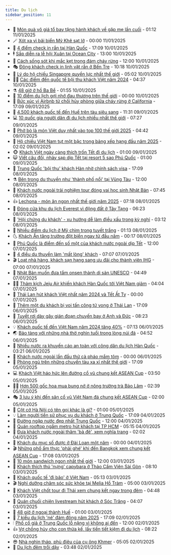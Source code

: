 ```yaml
---
title: Du lịch
sidebar_position: 11
---
```


<!-- vnexpress-du-lich:START -->
- 💂 [Món quà vô giá tổ bay tặng hành khách về gặp mẹ lần cuối](https://vnexpress.net/mon-qua-vo-gia-to-bay-tang-hanh-khach-ve-gap-me-lan-cuoi-4837939.html) - 01:12 11/01/2025
- 🪄 [Xót xa vì bãi biển Mỹ Khê sạt lở](https://vnexpress.net/xot-xa-vi-bai-bien-my-khe-sat-lo-4837439.html) - 00:00 11/01/2025
- 🦅 [4 điểm check in rắn tại Hàn Quốc](https://vnexpress.net/4-diem-check-in-ran-tai-han-quoc-4837875.html) - 17:09 10/01/2025
- 🕴 [Sắp diễn ra lễ hội Xuân tại Ocean City](https://vnexpress.net/sap-dien-ra-le-hoi-xuan-tai-ocean-city-4837896.html) - 13:00 10/01/2025
- 👀 [Cách sống sót khi mắc kẹt trong đám cháy rừng](https://vnexpress.net/cach-song-sot-khi-mac-ket-trong-dam-chay-rung-4837694.html) - 12:00 10/01/2025
- 🎭 [Đông khách check in linh vật rắn ở Bến Tre](https://vnexpress.net/dong-khach-check-in-linh-vat-ran-o-ben-tre-4837786.html) - 10:18 10/01/2025
- 🦒 [Lý do hộ chiếu Singapore quyền lực nhất thế giới](https://vnexpress.net/ly-do-ho-chieu-singapore-quyen-luc-nhat-the-gioi-4837603.html) - 05:02 10/01/2025
- 👨‍🏫 [Các điểm đến quốc tế bội thu khách Việt năm 2024](https://vnexpress.net/cac-diem-den-quoc-te-boi-thu-khach-viet-nam-2024-4837265.html) - 04:37 10/01/2025
- ⚗️ [48 giờ ở hồ Ba Bể](https://vnexpress.net/48-gio-o-ho-ba-be-4837193.html) - 01:55 10/01/2025
- 🥸 [10 điểm du lịch gợi nhớ đau thương trên thế giới](https://vnexpress.net/10-diem-du-lich-goi-nho-dau-thuong-tren-the-gioi-4837380.html) - 00:00 10/01/2025
- 🤠 [Bức xúc vì Airbnb từ chối hủy phòng giữa cháy rừng ở California](https://vnexpress.net/buc-xuc-vi-airbnb-tu-choi-huy-phong-giua-chay-rung-o-california-4837416.html) - 17:09 09/01/2025
- 🚀 [4.500 khách quốc tế đến Huế trên tàu siêu sang](https://vnexpress.net/4-500-khach-quoc-te-den-hue-tren-tau-sieu-sang-4837479.html) - 11:31 09/01/2025
- 💻 [10 quốc gia người dân đi du lịch nhiều nhất thế giới](https://vnexpress.net/10-quoc-gia-nguoi-dan-di-du-lich-nhieu-nhat-the-gioi-4837183.html) - 07:27 09/01/2025
- 💼 [Phở bò là món Việt duy nhất vào top 100 thế giới 2025](https://vnexpress.net/pho-bo-la-mon-viet-duy-nhat-vao-top-100-the-gioi-2025-4837233.html) - 04:42 09/01/2025
- 🤡 [Hộ chiếu Việt Nam tụt một bậc trong bảng xếp hạng đầu năm 2025](https://vnexpress.net/ho-chieu-viet-nam-tut-mot-bac-trong-bang-xep-hang-dau-nam-2025-4837127.html) - 02:02 09/01/2025
- 🐵 [Khách Việt ngày càng thích trốn Tết đi du lịch](https://vnexpress.net/khach-viet-ngay-cang-thich-tron-tet-di-du-lich-4837091.html) - 01:00 09/01/2025
- 😺 [Viết câu đối, nhảy sạp dịp Tết tại resort 5 sao Phú Quốc](https://vnexpress.net/viet-cau-doi-nhay-sap-dip-tet-tai-resort-5-sao-phu-quoc-4834175.html) - 01:00 09/01/2025
- 🌈 [Trung Quốc &#39;bội thu&#39; khách Hàn nhờ chính sách visa](https://vnexpress.net/trung-quoc-boi-thu-khach-han-nho-chinh-sach-visa-4837112.html) - 17:09 08/01/2025
- ⚗️ [Bên trong du thuyền như &#39;thành phố nổi&#39; tại Vũng Tàu](https://vnexpress.net/ben-trong-du-thuyen-nhu-thanh-pho-noi-tai-vung-tau-4836918.html) - 12:00 08/01/2025
- 👀 [Khách nước ngoài trải nghiệm tour đóng vai học sinh Nhật Bản](https://vnexpress.net/khach-nuoc-ngoai-trai-nghiem-tour-dong-vai-hoc-sinh-nhat-ban-4836895.html) - 07:45 08/01/2025
- 👍 [Lechona - món ăn ngon nhất thế giới năm 2025](https://vnexpress.net/lechona-mon-an-ngon-nhat-the-gioi-nam-2025-4836637.html) - 07:18 08/01/2025
- 💄 [Đóng cửa khu du lịch Everest vì động đất ở Tây Tạng](https://vnexpress.net/dong-cua-khu-du-lich-everest-vi-dong-dat-o-tay-tang-4836912.html) - 06:23 08/01/2025
- 🥷 [&#39;Hội chứng du khách&#39; - xu hướng dễ làm điều xấu trong kỳ nghỉ](https://vnexpress.net/hoi-chung-du-khach-xu-huong-de-lam-dieu-xau-trong-ky-nghi-4836749.html) - 03:12 08/01/2025
- 📝 [Nhiều điểm du lịch ở Mỹ chìm trong tuyết trắng](https://vnexpress.net/nhieu-diem-du-lich-o-my-chim-trong-tuyet-trang-4836658.html) - 01:13 08/01/2025
- 🌜 [Khách Ấn tăng trưởng đột biến ngay từ đầu năm](https://vnexpress.net/khach-an-tang-truong-dot-bien-ngay-tu-dau-nam-4836516.html) - 00:17 08/01/2025
- 📝 [Phú Quốc là điểm đến số một của khách nước ngoài dịp Tết](https://vnexpress.net/phu-quoc-la-diem-den-so-mot-cua-khach-nuoc-ngoai-dip-tet-4836530.html) - 12:00 07/01/2025
- 🧰 [4 điều du thuyền làm &#39;mất lòng&#39; khách](https://vnexpress.net/4-dieu-du-thuyen-lam-mat-long-khach-4836033.html) - 07:07 07/01/2025
- 🎬 [Loạt nhà hàng, khách sạn hạng sang ưu đãi cho thành viên IHG](https://vnexpress.net/loat-nha-hang-khach-san-hang-sang-uu-dai-cho-thanh-vien-ihg-4836029.html) - 07:00 07/01/2025
- 🧐 [Nhật Bản muốn đưa tắm onsen thành di sản UNESCO](https://vnexpress.net/nhat-ban-muon-dua-tam-onsen-thanh-di-san-unesco-4836300.html) - 04:49 07/01/2025
- 👨‍🏫 [Thảm kịch Jeju Air khiến khách Hàn Quốc tới Việt Nam giảm](https://vnexpress.net/tham-kich-jeju-air-khien-khach-han-quoc-toi-viet-nam-giam-4836271.html) - 04:04 07/01/2025
- 🦣 [Thái Lan hút khách Việt nhất năm 2024 và Tết Ất Tỵ](https://vnexpress.net/thai-lan-hut-khach-viet-nhat-nam-2024-va-tet-at-ty-4834076.html) - 00:00 07/01/2025
- 🌋 [Thêm một du khách bị voi tấn công tử vong ở Thái Lan](https://vnexpress.net/them-mot-du-khach-bi-voi-tan-cong-tu-vong-o-thai-lan-4836276.html) - 17:09 06/01/2025
- 🦄 [Tuyết rơi dày gây gián đoạn chuyến bay ở Anh và Đức](https://vnexpress.net/tuyet-roi-day-gay-gian-doan-chuyen-bay-o-anh-va-duc-4836144.html) - 08:23 06/01/2025
- 💡 [Khách quốc tế đến Việt Nam năm 2024 tăng 40%](https://vnexpress.net/khach-quoc-te-den-viet-nam-nam-2024-tang-40-4836039.html) - 07:13 06/01/2025
- 🌏 [Bảo tàng với những nhà thờ nghìn tuổi trong lòng núi đá](https://vnexpress.net/bao-tang-voi-nhung-nha-tho-nghin-tuoi-trong-long-nui-da-4831099.html) - 04:52 06/01/2025
- 💂 [Nhiều nước ra khuyến cáo an toàn với công dân du lịch Hàn Quốc](https://vnexpress.net/nhieu-nuoc-ra-khuyen-cao-an-toan-voi-cong-dan-du-lich-han-quoc-4835942.html) - 03:21 06/01/2025
- 🤩 [Khách nước ngoài lần đầu thử cà pháo mắm tôm](https://vnexpress.net/khach-nuoc-ngoai-lan-dau-thu-ca-phao-mam-tom-4835524.html) - 00:00 06/01/2025
- 💪 [Phòng ngủ trên những chuyến tàu xa xỉ nhất thế giới](https://vnexpress.net/phong-ngu-tren-nhung-chuyen-tau-xa-xi-nhat-the-gioi-4834235.html) - 17:09 05/01/2025
- 💻 [Khách Việt háo hức lên đường cổ vũ chung kết ASEAN Cup](https://vnexpress.net/khach-viet-hao-huc-len-duong-co-vu-chung-ket-asean-cup-4835671.html) - 03:50 05/01/2025
- 🧑‍💻 [Hơn 500 gốc hoa mua bung nở ở nông trường trà Bảo Lâm](https://vnexpress.net/hon-500-goc-hoa-mua-bung-no-o-nong-truong-tra-bao-lam-4835569.html) - 02:39 05/01/2025
- 🎭 [3 lưu ý khi đến sân cổ vũ Việt Nam đá chung kết ASEAN Cup](https://vnexpress.net/3-luu-y-khi-den-san-co-vu-viet-nam-da-chung-ket-asean-cup-4835601.html) - 02:00 05/01/2025
- 🧐 [Cột cờ Hà Nội có tên gọi khác là gì?](https://vnexpress.net/cot-co-ha-noi-co-ten-goi-khac-la-gi-4835499.html) - 01:00 05/01/2025
- 💡 [Làm người tiền sử phục vụ du khách ở Trung Quốc](https://vnexpress.net/lam-nguoi-tien-su-phuc-vu-du-khach-o-trung-quoc-4835500.html) - 17:09 04/01/2025
- 🌊 [Đường ngập nước đẹp nhất Trung Quốc](https://vnexpress.net/duong-ngap-nuoc-dep-nhat-trung-quoc-4835548.html) - 12:00 04/01/2025
- 🎃 [Quán rooftop ngắm metro hút khách tại TP HCM](https://vnexpress.net/quan-rooftop-ngam-metro-hut-khach-tai-tp-hcm-4835127.html) - 05:15 04/01/2025
- 🧠 [Đưa khách nước ngoài thăm &#39;bà đẻ&#39;, xem nghĩa trang](https://vnexpress.net/dua-khach-nuoc-ngoai-tham-ba-de-xem-nghia-trang-4833815.html) - 02:02 04/01/2025
- 💄 [Khách du mục số được ở Đài Loan một năm](https://vnexpress.net/khach-du-muc-so-duoc-o-dai-loan-mot-nam-4835330.html) - 00:00 04/01/2025
- 🎬 [Những phố ẩm thực &#39;phải ghé&#39; khi đến Bangkok xem chung kết ASEAN Cup](https://vnexpress.net/nhung-pho-am-thuc-phai-ghe-khi-den-bangkok-xem-chung-ket-asean-cup-vnepre-4835006.html) - 17:08 03/01/2025
- 🐻 [10 món sandwich ngon nhất thế giới](https://vnexpress.net/10-mon-sandwich-ngon-nhat-the-gioi-4835135.html) - 12:00 03/01/2025
- 🌝 [Khách thích thú &#39;nựng&#39; capybara ở Thảo Cầm Viên Sài Gòn](https://vnexpress.net/khach-thich-thu-nung-capybara-o-thao-cam-vien-sai-gon-4835165.html) - 08:10 03/01/2025
- 🤩 [Khách quốc tế &#39;đi bão&#39; ở Việt Nam](https://vnexpress.net/khach-quoc-te-di-bao-o-viet-nam-4835105.html) - 05:13 03/01/2025
- 🎬 [Nghỉ dưỡng chăm sóc sức khỏe tại Melia Hồ Tràm](https://vnexpress.net/nghi-duong-cham-soc-suc-khoe-tai-melia-ho-tram-4834146.html) - 05:00 03/01/2025
- 🦩 [Khách Việt chốt tour đi Thái xem chung kết ngay trong đêm](https://vnexpress.net/khach-viet-chot-tour-di-thai-xem-chung-ket-ngay-trong-dem-4835108.html) - 04:48 03/01/2025
- 🦍 [Quán chuối chiên livestream hút khách ở Sóc Trăng](https://vnexpress.net/quan-chuoi-chien-livestream-hut-khach-o-soc-trang-4834726.html) - 04:07 03/01/2025
- 👀 [48 giờ ở ngoại thành Huế](https://vnexpress.net/48-gio-o-ngoai-thanh-hue-4834561.html) - 01:00 03/01/2025
- 🧰 [7 kiểu du lịch &#39;né&#39; đám đông năm 2025](https://vnexpress.net/7-kieu-du-lich-ne-dam-dong-nam-2025-4834782.html) - 17:09 02/01/2025
- 🕯 [Phố cổ giả ở Trung Quốc lỗ nặng vì không ai đến](https://vnexpress.net/pho-co-gia-o-trung-quoc-lo-nang-vi-khong-ai-den-4834831.html) - 12:00 02/01/2025
- 👍 [Vợ chồng hủy cho con thừa kế, lấy tiền tiết kiệm đi du lịch](https://vnexpress.net/vo-chong-huy-cho-con-thua-ke-lay-tien-tiet-kiem-di-du-lich-4834383.html) - 08:22 02/01/2025
- 😎 [Nhà nghìn tháp, phù điêu của cụ ông Khmer](https://vnexpress.net/nha-nghin-thap-phu-dieu-cua-cu-ong-khmer-4833832.html) - 05:05 02/01/2025
- 🐘 [Du lịch đêm trỗi dậy](https://vnexpress.net/du-lich-dem-troi-day-4834562.html) - 03:48 02/01/2025<!-- vnexpress-du-lich:END -->
